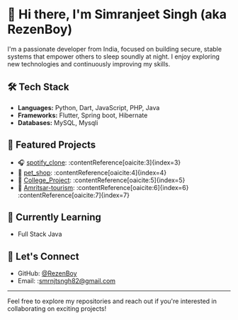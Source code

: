 # 👋 Hi there, I'm Simranjeet Singh (aka RezenBoy)

I'm a passionate developer from India, focused on building secure, stable systems that empower others to sleep soundly at night. I enjoy exploring new technologies and continuously improving my skills.

## 🛠️ Tech Stack

- **Languages:** Python, Dart, JavaScript, PHP, Java
- **Frameworks:** Flutter, Spring boot, Hibernate
- **Databases:** MySQL, Mysqli

## 📌 Featured Projects

- 🎧 [spotify_clone](https://github.com/RezenBoy/spotify_clone): :contentReference[oaicite:3]{index=3}
- 🐾 [pet_shop](https://github.com/RezenBoy/pet_shop): :contentReference[oaicite:4]{index=4}
- 🏫 [College_Project](https://github.com/RezenBoy/College_Project): :contentReference[oaicite:5]{index=5}
- 🕌 [Amritsar-tourism](https://github.com/RezenBoy/Amritsar-tourism): :contentReference[oaicite:6]{index=6}&#8203;:contentReference[oaicite:7]{index=7}

## 🌱 Currently Learning

- Full Stack Java

## 🤝 Let's Connect

- GitHub: [@RezenBoy](https://github.com/RezenBoy)
- Email: :smrnjtsngh82@gmail.com

---

Feel free to explore my repositories and reach out if you're interested in collaborating on exciting projects!


